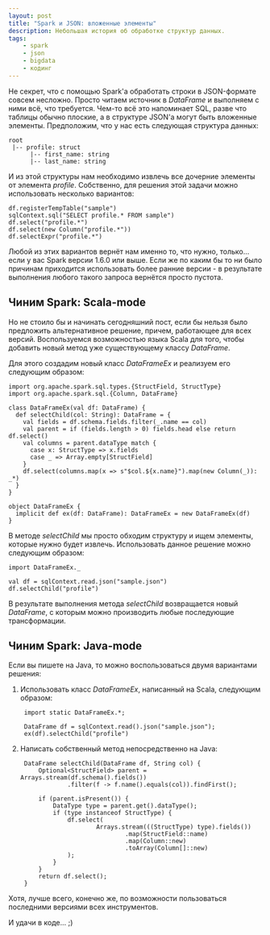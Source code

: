 ```yaml
---
layout: post
title: "Spark и JSON: вложенные элементы"
description: Небольшая история об обработке структур данных.
tags:
    - spark
    - json
    - bigdata
    - кодинг
---
```

Не секрет, что с помощью Spark'а обработать строки в JSON-формате совсем несложно.
Просто читаем источник в _DataFrame_ и выполняем с ними всё, что требуется. Чем-то всё это
напоминает SQL, разве что таблицы обычно плоские, а в структуре JSON'а могут быть
вложенные элементы. Предположим, что у нас есть следующая структура данных:

    root
     |-- profile: struct
          |-- first_name: string
          |-- last_name: string

И из этой структуры нам необходимо извлечь все дочерние элементы от элемента _profile_.
Собственно, для решения этой задачи можно использовать несколько вариантов:

    df.registerTempTable("sample")
    sqlContext.sql("SELECT profile.* FROM sample")
    df.select("profile.*")
    df.select(new Column("profile.*"))
    df.selectExpr("profile.*")

Любой из этих вариантов вернёт нам именно то, что нужно, только... если у вас Spark
версии 1.6.0 или выше. Если же по каким бы то ни было причинам приходится использовать
более ранние версии - в результате выполнения любого такого запроса вернётся просто
пустота.

## Чиним Spark: Scala-mode

Но не стоило бы и начинать сегодняшний пост, если бы нельзя было предложить альтернативное
решение, причем, работающее для всех версий. Воспользуемся возможностью языка Scala
для того, чтобы добавить новый метод уже существующему классу _DataFrame_.

Для этого создадим новый класс _DataFrameEx_ и реализуем его следующим образом:

    import org.apache.spark.sql.types.{StructField, StructType}
    import org.apache.spark.sql.{Column, DataFrame}

    class DataFrameEx(val df: DataFrame) {
      def selectChild(col: String): DataFrame = {
        val fields = df.schema.fields.filter(_.name == col)
        val parent = if (fields.length > 0) fields.head else return df.select()
        val columns = parent.dataType match {
          case x: StructType => x.fields
          case _ => Array.empty[StructField]
        }
        df.select(columns.map(x => s"$col.${x.name}").map(new Column(_)): _*)
      }
    }

    object DataFrameEx {
      implicit def ex(df: DataFrame): DataFrameEx = new DataFrameEx(df)
    }

В методе _selectChild_ мы просто обходим структуру и ищем элементы, которые нужно
будет извлечь. Использовать данное решение можно следующим образом:

    import DataFrameEx._

    val df = sqlContext.read.json("sample.json")
    df.selectChild("profile")

В результате выполнения метода _selectChild_ возвращается новый _DataFrame_, с которым
можно производить любые последующие трансформации.

## Чиним Spark: Java-mode

Если вы пишете на Java, то можно воспользоваться двумя вариантами решения:

1. Использовать класс _DataFrameEx_, написанный на Scala, следующим образом:

        import static DataFrameEx.*;

        DataFrame df = sqlContext.read().json("sample.json");
        ex(df).selectChild("profile")

2. Написать собственный метод непосредственно на Java:

        DataFrame selectChild(DataFrame df, String col) {
            Optional<StructField> parent = Arrays.stream(df.schema().fields())
                    .filter(f -> f.name().equals(col)).findFirst();

            if (parent.isPresent()) {
                DataType type = parent.get().dataType();
                if (type instanceof StructType) {
                    df.select(
                            Arrays.stream(((StructType) type).fields())
                                    .map(StructField::name)
                                    .map(Column::new)
                                    .toArray(Column[]::new)
                    );
                }
            }
            return df.select();
        }

Хотя, лучше всего, конечно же, по возможности пользоваться последними версиями всех инструментов.

И удачи в коде... ;)
